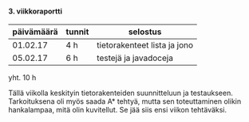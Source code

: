 #### 3. viikkoraportti


päivämäärä | tunnit | selostus |
---------|------------|-------------
01.02.17 | 4 h | tietorakenteet lista ja jono
05.02.17 | 6 h | testejä ja javadoceja

yht. 10 h

Tällä viikolla keskityin tietorakenteiden suunnitteluun ja testaukseen. Tarkoituksena oli myös saada A\* tehtyä, mutta sen toteuttaminen olikin hankalampaa, mitä olin kuvitellut. Se jää siis ensi viikon tehtäväksi.
